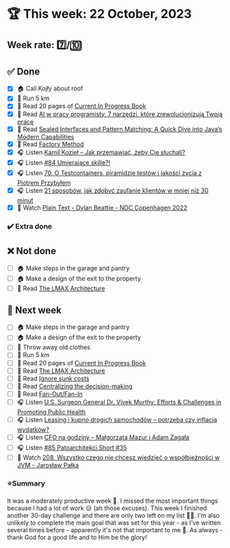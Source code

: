 # 🏆 This week: 22 October, 2023

## Week rate: 7️⃣/🔟

## ✅ Done
- [x] 🏠 Call Kojły about roof
- [x] 🏃 Run 5 km
- [x] 📗 Read 20 pages of [Current In Progress Book](https://github.com/BartoszDabek/bdabek.pl/blob/master/miscellaneous/books.md)
- [x] 📗 Read [AI w pracy programisty. 7 narzędzi, które zrewolucjonizują Twoją pracę](https://geek.justjoin.it/ai-w-pracy-programisty-2/)
- [x] 📗 Read [Sealed Interfaces and Pattern Matching: A Quick Dive into Java’s Modern Capabilities](https://foojay.io/today/sealed-interfaces-and-pattern-matching-a-quick-dive-into-javas-modern-capabilities/)
- [x] 📗 Read [Factory Method](https://java-design-patterns.com/patterns/factory-method/)
- [x] 🎧 Listen [Kamil Kozieł – Jak przemawiać, żeby Cię słuchali?](https://zaprojektujswojezycie.pl/kamil-koziel-jak-przemawiac-zeby-cie-sluchali/)
- [x] 🎧 Listen [#84 Umierające skille?!](https://patoarchitekci.io/84/)
- [x] 🎧 Listen [70. O Testcontainers, piramidzie testów i jakości życia z Piotrem Przybyłem](https://bettersoftwaredesign.pl/episodes/70)
- [x] 🎧 Listen [21 sposobów, jak zdobyć zaufanie klientów w mniej niż 30 minut](https://malawielkafirma.pl/jak-szybko-zdobyc-zaufanie-klientow/)
- [x] 🎥 Watch [Plain Text - Dylan Beattie - NDC Copenhagen 2022](https://youtu.be/gd5uJ7Nlvvo)

### ✔️ Extra done

## ❌ Not done
- [ ] 🏠 Make steps in the garage and pantry
- [ ] 🏠 Make a design of the exit to the property 
- [ ] 📗 Read [The LMAX Architecture](https://martinfowler.com/articles/lmax.html)

## 📝 Next week
- [ ] 🏠 Make steps in the garage and pantry
- [ ] 🏠 Make a design of the exit to the property 
- [ ] 🧹 Throw away old clothes
- [ ] 🏃 Run 5 km
- [ ] 📗 Read 20 pages of [Current In Progress Book](https://github.com/BartoszDabek/bdabek.pl/blob/master/miscellaneous/books.md)
- [ ] 📗 Read [The LMAX Architecture](https://martinfowler.com/articles/lmax.html)
- [ ] 📗 Read [Ignore sunk costs](https://seths.blog/2009/05/ignore-sunk-costs/)
- [ ] 📗 Read [Centralizing the decision-making](https://mikemybytes.com/2023/08/24/centralizing-the-decision-making/)
- [ ] 📗 Read [Fan-Out/Fan-In](https://java-design-patterns.com/patterns/fanout-fanin/)
- [ ] 🎧 Listen [U.S. Surgeon General Dr. Vivek Murthy: Efforts & Challenges in Promoting Public Health](https://www.hubermanlab.com/episode/us-surgeon-general-dr-vivek-murthy-efforts-challenges-in-promoting-public-health)
- [ ] 🎧 Listen [Leasing i kupno drogich samochodów – potrzeba czy inflacja wydatków?](https://inwestomat.eu/leasing-i-kupno-drogich-samochodow/)
- [ ] 🎧 Listen [CFO na godziny – Małgorzata Mazur i Adam Zagała](https://zaprojektujswojezycie.pl/cfo-na-godziny-malgorzata-mazur-i-adam-zagala/)
- [ ] 🎧 Listen [#85 Patoarchitekci Short #35](https://patoarchitekci.io/85/)
- [ ] 🎥 Watch [208. Wszystko czego nie chcesz wiedzieć o współbieżności w JVM - Jarosław Pałka](https://youtu.be/25N-l3fc1hE)

### ⭐Summary
It was a moderately productive week 🤫. I missed the most important things because I had a lot of work 😒 (ah those excuses). This week I finished another 30-day challenge and there are only two left on my list 💪💪. I'm also unlikely to complete the main goal that was set for this year - as I've written several times before - apparently it's not that important to me 🤔. As always - thank God for a good life and to Him be the glory!
